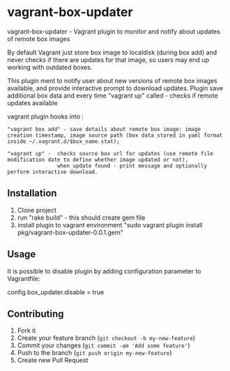 # vagrant-box-updater

  vagrant-box-updater - Vagrant plugin to monitor and notify about updates of remote box images

  By default Vagrant just store box image to localdisk (during box add) and never checks if there are updates for that image, so users may end up working with outdated boxes.

  This plugin ment to notify user about new versions of remote box images available, and provide interactive prompt to download updates. 
  Plugin save additional box data and every time "vagrant up" called - checks if remote updates available
  

  vagrant plugin hooks into :

	"vagrant box add" - save details about remote box image: image creation timestamp, image source path (box data stored in yaml format inside ~/.vagrant.d/$box_name.stat);

	"vagrant up" -	checks source box url for updates (use remote file modification date to define whether image updated or not), 
					when update found - print message and optionally perform interactive download.
 

## Installation

1. Clone project
2. run "rake build" - this should create gem file
3. install plugin to vagrant environment "sudo vagrant  plugin install pkg/vagrant-box-updater-0.0.1.gem" 

## Usage

It is possible to disable plugin by adding configuration parameter to Vagrantfile:

config.box_updater.disable = true

## Contributing

1. Fork it
2. Create your feature branch (`git checkout -b my-new-feature`)
3. Commit your changes (`git commit -am 'Add some feature'`)
4. Push to the branch (`git push origin my-new-feature`)
5. Create new Pull Request
